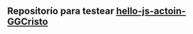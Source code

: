 Repositorío para testear [hello-js-actoin-GGCristo](https://github.com/ULL-ESIT-PL-2021/hello-js-action-GGCristo)
--------------